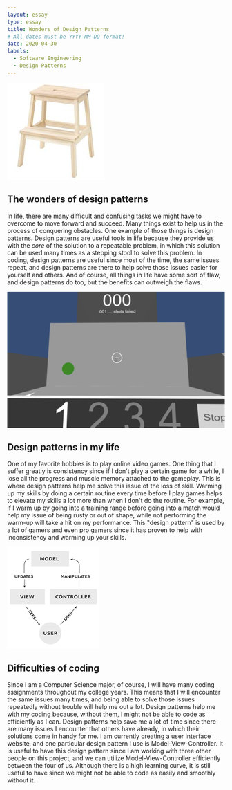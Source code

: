 ```yaml
---
layout: essay
type: essay
title: Wonders of Design Patterns
# All dates must be YYYY-MM-DD format!
date: 2020-04-30
labels:
  - Software Engineering
  - Design Patterns
--- 
```


<img class="ui right small rounded floated image" src="../images/stepping-stool.jpg">

## The wonders of design patterns
In life, there are many difficult and confusing tasks we might have to overcome to move forward and succeed. Many things exist to help us in the process of conquering obstacles. One example of those things is design patterns. Design patterns are useful tools in life because they provide us with the *core* of the solution to a repeatable problem, in which this solution can be used many times as a stepping stool to solve this problem. In coding, design patterns are useful since most of the time, the same issues repeat, and design patterns are there to help solve those issues easier for yourself and others. And of course, all things in life have some sort of flaw, and design patterns do too, but the benefits can outweigh the flaws.

<img class="ui medium right circular floated image" src="../images/gaming-warm-up.png">

## Design patterns in my life
One of my favorite hobbies is to play online video games. One thing that I suffer greatly is consistency since if I don't play a certain game for a while, I lose all the progress and muscle memory attached to the gameplay. This is where design patterns help me solve this issue of the loss of skill. Warming up my skills by doing a certain routine every time before I play games helps to elevate my skills a lot more than when I don't do the routine. For example, if I warm up by going into a training range before going into a match would help my issue of being rusty or out of shape, while not performing the warm-up will take a hit on my performance. This "design pattern" is used by a lot of gamers and even pro gamers since it has proven to help with inconsistency and warming up your skills.

<img class="ui medium left rounded floated image" src="../images/mvc.png">

## Difficulties of coding
Since I am a Computer Science major, of course, I will have many coding assignments throughout my college years. This means that I will encounter the same issues many times, and being able to solve those issues repeatedly without trouble will help me out a lot. Design patterns help me with my coding because, without them, I might not be able to code as efficiently as I can. Design patterns help save me a lot of time since there are many issues I encounter that others have already, in which their solutions come in handy for me. I am currently creating a user interface website, and one particular design pattern I use is Model-View-Controller. It is useful to have this design pattern since I am working with three other people on this project, and we can utilize Model-View-Controller efficiently between the four of us. Although there is a high learning curve, it is still useful to have since we might not be able to code as easily and smoothly without it.
